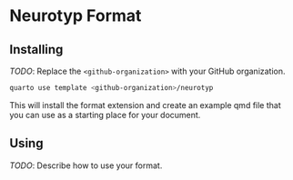 # Neurotyp Format

## Installing

_TODO_: Replace the `<github-organization>` with your GitHub organization.

```bash
quarto use template <github-organization>/neurotyp
```

This will install the format extension and create an example qmd file
that you can use as a starting place for your document.

## Using

_TODO_: Describe how to use your format.

